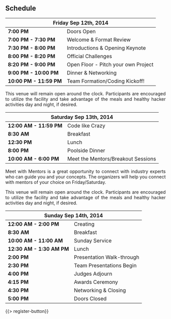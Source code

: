 ## <i class="icon fa-clock-o"></i> Schedule

<table class="default">
<thead>
<tr class="row-1 odd">
  <th colspan="2" class="column-1"><div>Friday Sep 12th, 2014</div></th>
</tr>
</thead>
<tbody class="row-hover" role="alert" aria-live="polite" aria-relevant="all">
<tr class="row-2">
  <td class="column-1"><strong>7:00 PM</strong></td><td class="column-2">Doors Open </td>
</tr>
<tr class="row-3">
  <td class="column-1"><strong>7:00 PM - 7:30 PM</strong></td><td class="column-2">Welcome & Format Review</td>
</tr>
<tr class="row-4">
  <td class="column-1"><strong>7:30 PM - 8:00 PM</strong></td><td class="column-2">Introductions & Opening Keynote </td>
</tr>

<tr class="row-5">
  <td class="column-1"><strong>8:00 PM - 8:20 PM</strong></td><td class="column-2">Official Challenges</td>
</tr>
<tr class="row-6">
  <td class="column-1"><strong>8:20 PM - 9:00 PM</strong></td><td class="column-2">Open Floor - Pitch your own Project</td>
</tr>
<tr class="row-7">
  <td class="column-1"><strong>9:00 PM - 10:00 PM</strong></td><td class="column-2">Dinner & Networking</td>
</tr>
<tr class="row-11">
  <td class="column-1"><strong>10:00 PM - 11:59 PM</strong></td><td class="column-2">Team Formation/Coding Kickoff!</td>
</tr>
</tbody>
</table>

<p style="text-align: justify;">This venue will remain open around the clock. Participants are encouraged to utilize the facility and take advantage of the meals and healthy hacker activities day and night, if desired.</p>

<table class="default">
<thead>
<tr class="row-1 odd">
  <th colspan="2" class="column-1"><div>Saturday Sep 13th, 2014</div></th>
</tr>
</thead>
<tbody class="row-hover">
<tr class="row-2 even">
  <td class="column-1"><strong>12:00 AM - 11:59 PM</strong></td><td class="column-2">Code like Crazy</td>
</tr>
<tr class="row-3 odd">
  <td class="column-1"><strong>8:30 AM</strong></td><td class="column-2">Breakfast</td>
</tr>
<tr class="row-4 even">
  <td class="column-1"><strong>12:30 PM</strong></td><td class="column-2">Lunch</td>
</tr>
<tr class="row-5 odd">
  <td class="column-1"><strong>8:00 PM</strong></td><td class="column-2">Poolside Dinner</td>
</tr>
<tr class="row-6 even">
  <td class="column-1"><strong>10:00 AM - 6:00 PM</strong></td><td class="column-2">Meet the Mentors/Breakout Sessions</td>
</tr>
</tbody>
</table>
<p style="text-align: justify;">Meet with Mentors is a great opportunity to connect with industry experts who can guide you and your concepts. The organizers will help you connect with mentors of your choice on Friday/Saturday.</p>
<p style="text-align: justify;">This venue will remain open around the clock. Participants are encouraged to utilize the facility and take advantage of the meals and healthy hacker activities day and night, if desired.</p>

<table class="default">
<thead>
<tr class="row-1 odd">
  <th colspan="2" class="column-1"><div>Sunday Sep 14th, 2014</div></th>
</tr>
</thead>
<tbody class="row-hover">
<tr class="row-2 even">
  <td class="column-1"><strong>12:00 AM - 2:00 PM</strong></td><td class="column-2">Creating</td>
<tr class="row-3 even">
  <td class="column-1"><strong>8:30 AM</strong></td><td class="column-2">Breakfast</td>
</tr>
<tr class="row-4 odd">
  <td class="column-1"><strong>10:00 AM - 11:00 AM</strong></td><td class="column-2">Sunday Service</td>
</tr>
<tr class="row-5 even">
  <td class="column-1"><strong>12:30 AM - 1:30 AM PM</strong></td><td class="column-2">Lunch</td>
</tr>
<tr class="row-6 odd">
  <td class="column-1"><strong>2:00 PM</strong></td><td class="column-2">Presentation Walk-through</td>
</tr>
<tr class="row-7 even">
  <td class="column-1"><strong>2:30 PM</strong></td><td class="column-2">Team Presentations Begin</td>
</tr>
<tr class="row-8 odd">
  <td class="column-1"><strong>4:00 PM </strong></td><td class="column-2">Judges Adjourn</td>
</tr>
<tr class="row-9 even">
  <td class="column-1"><strong>4:15 PM</strong></td><td class="column-2">Awards Ceremony</td>
</tr>
<tr class="row-10 odd">
  <td class="column-1"><strong>4:30 PM</strong></td><td class="column-2">Networking & Closing</td>
</tr>
<tr class="row-11 even">
  <td class="column-1"><strong>5:00 PM</strong></td><td class="column-2">Doors Closed</td>
</tr>
</tbody>
</table>
{{> register-button}}
